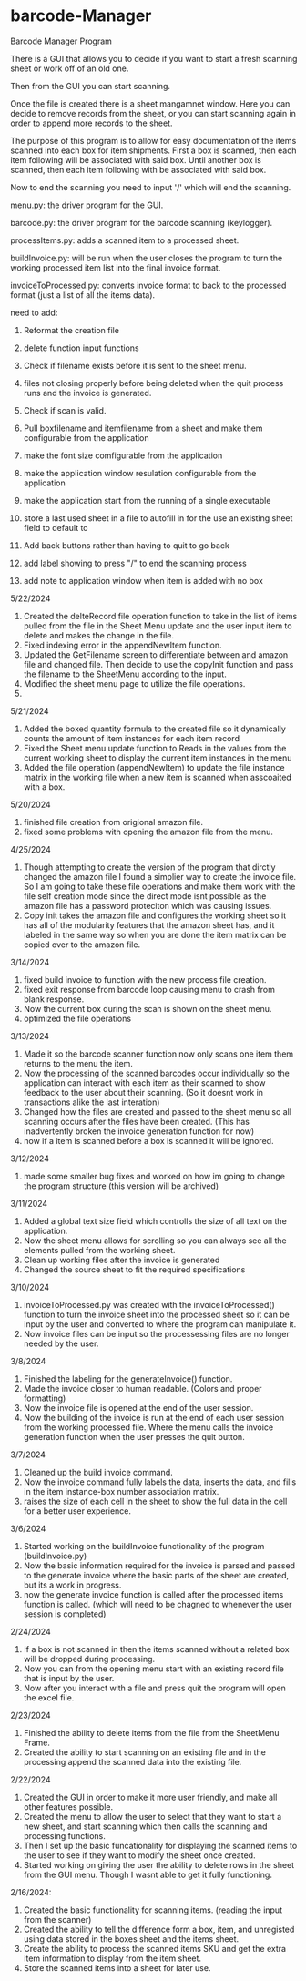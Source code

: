 # barcode-Manager
Barcode Manager Program

There is a GUI that allows you to decide if you want to start a fresh scanning sheet or work off of an old one.

Then from the GUI you can start scanning.

Once the file is created there is a sheet mangamnet window. Here you can decide to remove records from the sheet, or you can start scanning again in order to append more records to the sheet.

The purpose of this program is to allow for easy documentation of the items scanned into each box for item shipments. First a box is scanned, then each item following will be associated with said box. Until another box is scanned, then each item following with be associated with said box.

Now to end the scanning you need to input '/' which will end the scanning.

menu.py: the driver program for the GUI.

barcode.py: the driver program for the barcode scanning (keylogger).

processItems.py: adds a scanned item to a processed sheet.

buildInvoice.py: will be run when the user closes the program to turn the working processed item list into the final invoice format.

invoiceToProcessed.py: converts invoice format to back to the processed format (just a list of all the items data).


need to add:
1. Reformat the creation file
2. delete function input functions


1. Check if filename exists before it is sent to the sheet menu.
2. files not closing properly before being deleted when the quit process runs and the invoice is generated.
3. Check if scan is valid.
4. Pull boxfilename and itemfilename from a sheet and make them configurable from the application
5. make the font size comfigurable from the application
6. make the application window resulation configurable from the application
7. make the application start from the running of a single executable
8. store a last used sheet in a file to autofill in for the use an existing sheet field to default to
9. Add back buttons rather than having to quit to go back 
10. add label showing to press "/" to end the scanning process
11. add note to application window when item is added with no box

5/22/2024
1. Created the delteRecord file operation function to take in the list of items pulled from the file in the Sheet Menu update and the user input item to delete and makes the change in the file.
2. Fixed indexing error in the appendNewItem function.
3. Updated the GetFilename screen to differentiate between and amazon file and changed file. Then decide to use the copyInit function and pass the filename to the SheetMenu according to the input.
4. Modified the sheet menu page to utilize the file operations.
5.

5/21/2024
1. Added the boxed quantity formula to the created file so it dynamically counts the amount of item instances for each item record
2. Fixed the Sheet menu update function to Reads in the values from the current working sheet to display the current item instances in the menu
3. Added the file operation (appendNewItem) to update the file instance matrix in the working file when a new item is scanned when asscoaited with a box.

5/20/2024
1. finished file creation from origional amazon file.
2. fixed some problems with opening the amazon file from the menu.

4/25/2024
1. Though attempting to create the version of the program that dirctly changed the amazon file I found a simplier way to create the invoice file. So I am going to take these file operations and make them work with the file self creation mode since the direct mode isnt possible as the amazon file has a password proteciton which was causing issues.
2. Copy init takes the amazon file and configures the working sheet so it has all of the modularity features that the amazon sheet has, and it labeled in the same way so when you are done the item matrix can be copied over to the amazon file.

3/14/2024
1. fixed build invoice to function with the new process file creation.
2. fixed exit response from barcode loop causing menu to crash from blank response.
3. Now the current box during the scan is shown on the sheet menu.
4. optimized the file operations


3/13/2024
1. Made it so the barcode scanner function now only scans one item them returns to the menu the item.
2. Now the processing of the scanned barcodes occur individually so the application can interact with each
item as their scanned to show feedback to the user about their scanning. (So it doesnt work in transactions alike the last interation)
3. Changed how the files are created and passed to the sheet menu so all scanning occurs after the files have been created. (This has
inadvertently broken the invoice generation function for now)
4. now if a item is scanned before a box is scanned it will be ignored.

3/12/2024
1. made some smaller bug fixes and worked on how im going to change the program structure (this version will be archived)

3/11/2024
1. Added a global text size field which controlls the size of all text on the application. 
2. Now the sheet menu allows for scrolling so you can always see all the elements pulled from the working sheet.
3. Clean up working files after the invoice is generated
4. Changed the source sheet to fit the required specifications

3/10/2024
1. invoiceToProcessed.py was created with the invoiceToProcessed() function to turn the invoice sheet into the processed sheet so it can be input by the user and converted to where the program can manipulate it.
2. Now invoice files can be input so the processessing files are no longer needed by the user.

3/8/2024
1. Finished the labeling for the generateInvoice() function.
2. Made the invoice closer to human readable. (Colors and proper formatting)
3. Now the invoice file is opened at the end of the user session.
4. Now the building of the invoice is run at the end of each user session from the working processed file. Where the menu calls the invoice generation function when the user presses the quit button.

3/7/2024
1. Cleaned up the build invoice command.
2. Now the invoice command fully labels the data, inserts the data, and fills in the item instance-box number association matrix.
3. raises the size of each cell in the sheet to show the full data in the cell for a better user experience.

3/6/2024
1. Started working on the buildInvoice functionality of the program (buildInvoice.py)
2. Now the basic information required for the invoice is parsed and passed to the generate invoice where the basic parts of the sheet are created, but its a work in progress.
3. now the generate invoice function is called after the processed items function is called. (which will need to be chagned to whenever the user session is completed)


2/24/2024
1. If a box is not scanned in then the items scanned without a related box will be dropped during processing.
2. Now you can from the opening menu start with an existing record file that is input by the user.
3. Now after you interact with a file and press quit the program will open the excel file.


2/23/2024
1. Finished the ability to delete items from the file from the SheetMenu Frame.
2. Created the ability to start scanning on an existing file and in the processing append the scanned data into the existing file.


2/22/2024
1. Created the GUI in order to make it more user friendly, and make all other features possible.
2. Created the menu to allow the user to select that they want to start a new sheet, and start scanning which then calls the scanning and processing functions.
3. Then I set up the basic funcationality for displaying the scanned items to the user to see if they want to modify the sheet once created.
4. Started working on giving the user the ability to delete rows in the sheet from the GUI menu. Though I wasnt able to get it fully functioning.


2/16/2024:
1. Created the basic functionality for scanning items. (reading the input from the scanner)
2. Created the ability to tell the difference form a box, item, and unregisted using data stored in the boxes sheet and the items sheet.
3. Create the ability to process the scanned items SKU and get the extra item information to display from the item sheet.
4. Store the scanned items into a sheet for later use.